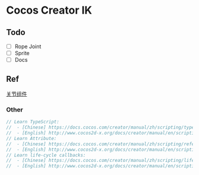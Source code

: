 # Cocos Creator IK

## Todo

- [ ] Rope Joint
- [ ] Sprite
- [ ] Docs

## Ref

[关节组件](https://docs.cocos.com/creator/manual/zh/physics/physics/joint-component.html)

### Other

```ts
// Learn TypeScript:
//  - [Chinese] https://docs.cocos.com/creator/manual/zh/scripting/typescript.html
//  - [English] http://www.cocos2d-x.org/docs/creator/manual/en/scripting/typescript.html
// Learn Attribute:
//  - [Chinese] https://docs.cocos.com/creator/manual/zh/scripting/reference/attributes.html
//  - [English] http://www.cocos2d-x.org/docs/creator/manual/en/scripting/reference/attributes.html
// Learn life-cycle callbacks:
//  - [Chinese] https://docs.cocos.com/creator/manual/zh/scripting/life-cycle-callbacks.html
//  - [English] http://www.cocos2d-x.org/docs/creator/manual/en/scripting/life-cycle-callbacks.html
```
